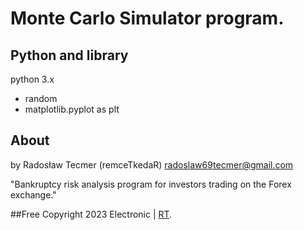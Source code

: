# Monte Carlo Simulator program.

## Python and library

python 3.x
* random
* matplotlib.pyplot as plt


## About

 by Radosław Tecmer (remceTkedaR)
 radoslaw69tecmer@gmail.com



"Bankruptcy risk analysis program for investors trading on the Forex exchange."



##Free Copyright 2023 Electronic | [RT](http://electronic.pythonanywhere.com/#about).
